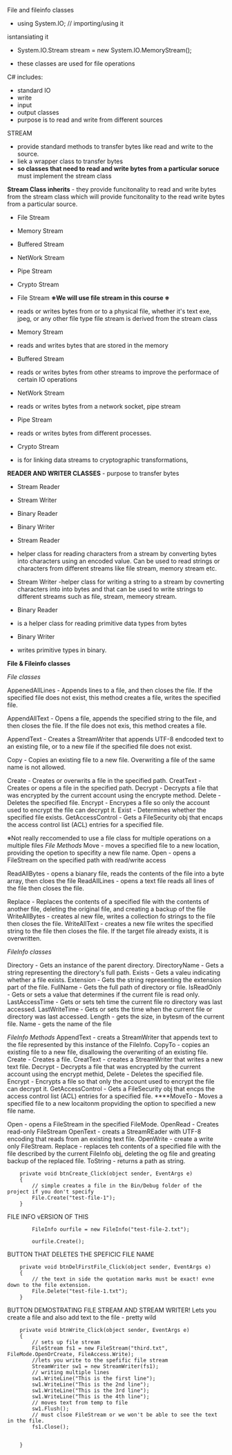 File and fileinfo classes

- using System.IO; // importing/using it

isntansiating it 
- System.IO.Stream stream = new System.IO.MemoryStream();


- these classes are used for file operations



C# includes:
- standard IO
- write
- input 
- output classes
- purpose is to read and write from different sources 

STREAM
- provide standard methods to transfer bytes like read and write to the source. 
- liek a wrapper class to transfer bytes 
- **so classes that need to read and write bytes from a particular soruce** must implement the stream class


**Stream Class inherits** - they provide funcitonality to read and write bytes from the stream class
                            which will provide funcitonality to the read write bytes from a particular
                            source.

- File Stream
- Memory Stream
- Buffered Stream
- NetWork Stream
- Pipe Stream 
- Crypto Stream 




- File Stream **※We will use file stream in this course ※**
 - reads or writes bytes from or to a physical file, whether it's text exe, jpeg, or any other
   file type file stream is derived from the stream class 


- Memory Stream
 - reads and writes bytes that are stored in the memory 


- Buffered Stream
 - reads or writes bytes from other streams to improve the performace of certain IO operations


- NetWork Stream
 - reads or writes bytes from a network socket, pipe stream 


- Pipe Stream 
 - reads or writes bytes from different processes.


- Crypto Stream 
 - is for linking data streams to cryptographic transformations, 
   



**READER AND WRITER CLASSES** - purpose to transfer bytes

- Stream Reader
- Stream Writer 
- Binary Reader
- Binary Writer 



- Stream Reader
 - helper class for reading characters from a stream by converting bytes into characters
   using an encoded value.
   Can be used to read strings or characters from different streams like file stream, memory stream
   etc.


- Stream Writer 
  -helper class for writing a string to a stream by covnerting characters into
   into bytes and that can be used to write strings to different streams such as file,
   stream, memeory stream. 


- Binary Reader
 - is a helper class for reading primitive data types from bytes



- Binary Writer 
 - writes primitive types in binary.




 **File & Fileinfo classes**

*File classes*

 AppenedAllLines - Appends lines to a file, and then closes the file.
                   If the specified file does not exist, this method
                   creates a file, writes the specified file.

AppendAllText - Opens a file, appends the specified string to the file, 
                and then closes the file. If the file does not exis, 
                this method creates a file.

AppendText - Creates a StreamWriter that appends UTF-8 endcoded text to an existing file, 
             or to a new file if the specified file does not exist.

Copy - Copies an existing file to a new file. Overwriting a file
       of the same name is not allowed.

Create - Creates or overwrits a file in the specified path.
CreatText - Creates or opens a file in the specified path.
Decrypt - Decrypts a file that was encrypted by the current account using the encrypte method.
Delete - Deletes the specified file.
Encrypt - Encrypes a file so only the account used to encrypt the file can decrypt it.
Exist - Determines whether the specified file exists.
GetAccessControl - Gets a FileSecurity obj that encaps the access control list (ACL) entries
                   for a specified file.


※Not really reccomended to use a file class for multiple operations on a multiple files 
*File Methods*
Move - moves a specified file to a new location, providing the opetion to specifity a new file name.
Open - opens a FileStream on the specified path with read/write access

ReadAllBytes - opens a bianary file, reads the contents of the file into a byte array, then cloes the file
ReadAllLines - opens a text file reads all lines of the file then closes the file.

Replace - Replaces the contents of a specified file with the contents of another file, 
          deleting the original file, and creating a backup of the file
WriteAllBytes - creates al new file, writes a collection fo strings to the file then closes the file.
WriteAllText - creates a new file writes the specified string to the file then closes the file.
               If the target file already exists, it is overwritten.


*FileInfo classes*

Directory - Gets an instance of the parent directory.
DirectoryName - Gets a string representing the directory's full path.
Exists - Gets a valeu indicating whether a file exists.
Extension - Gets the string representing the extension part of the file.
FullName - Gets the full path of directory or file.
IsReadOnly - Gets or sets a value that determines if the current file is read only.
LastAccessTime - Gets or sets teh time the current file ro directory was last accessed.
LastWriteTime - Gets or sets the time when the current file or directory was last accessed.
Length - gets the size, in bytesm of the current file.
Name - gets the name of the file

*FileInfo Methods*
AppendText - creats a StreamWriter that appends text to the file represented by this instance of the FileInfo.
CopyTo - copies an existing file to a new file, disallowing the overwriting of an existing file.
Create - Creates a file.
CreatText - creates a StreamWriter that writes a new text file.
Decrypt - Decrypts a file that was encrypted by the current account using the encrypt methid,
Delete - Deletes the specified file.
Encrypt - Encrypts a file so that only the account used to encrypt the file can decrypt it.
GetAccessControl - Gets a FileSecurity obj that encps the access control list (ACL) entries for a specified file.
****MoveTo - Moves a specified file to a new locaitonm propviding the option to specified a new file name.

Open - opens a FileStream in the specified FileMode.
OpenRead - Creates read-only FileStream
OpenText - creats a StreamREader with UTF-8 encoding that reads from an existing text file.
OpenWrite - create a write only FileStream.
Replace - replaces teh contents of a specified file with the file described by the current FileInfo obj,
          deleting the og file and greating backup of the replaced file.
ToString - returns a path as string.





		private void btnCreate_Click(object sender, EventArgs e)
		{
			// simple creates a file in the Bin/Debug folder of the project if you don't specify
			File.Create("test-file-1");
		}


FILE INFO vERSION OF THIS

			FileInfo ourfile = new FileInfo("test-file-2.txt");

			ourfile.Create();




BUTTON THAT DELETES THE SPEFICIC FILE NAME

		private void btnDelFirstFile_Click(object sender, EventArgs e)
		{
			// the text in side the quotation marks must be exact! evne down to the file extension.
			File.Delete("test-file-1.txt");
		}


BUTTON DEMOSTRATING FILE STREAM AND STREAM WRITER!
Lets you create a file and also add text to the file - pretty wild 

		private void btnWrite_Click(object sender, EventArgs e)
		{
			// sets up file stream
			FileStream fs1 = new FileStream("third.txt", FileMode.OpenOrCreate, FileAccess.Write);
			//lets you write to the spefific file stream
			StreamWriter sw1 = new StreamWriter(fs1);
			// writing multiple lines
			sw1.WriteLine("This is the first line");
			sw1.WriteLine("This is the 2nd line");
			sw1.WriteLine("This is the 3rd line");
			sw1.WriteLine("This is the 4th line");
			// moves text from temp to file
			sw1.Flush();
			// must clsoe FileStream or we won't be able to see the text in the file.
			fs1.Close();


		}